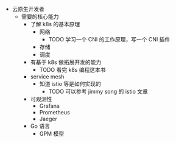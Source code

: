 - 云原生开发者
	- 需要的核心能力
		- 了解 k8s 的基本原理
			- 网络
				- TODO 学习一个 CNI 的工作原理，写一个 CNI 插件
			- 存储
			- 调度
		- 有基于 k8s 做拓展开发的能力
			- TODO 看完 k8s 编程这本书
		- service mesh
			- 知道 istio 等是如何实现的
				- TODO 可以参考 jimmy song 的 istio 文章
		- 可观测性
			- Grafana
			- Prometheus
			- Jaeger
		- Go 语言
			- GPM 模型
